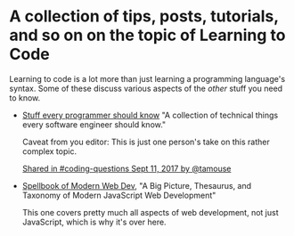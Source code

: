 # A collection of tips, posts, tutorials, and so on on the topic of Learning to Code

Learning to code is a lot more than just learning a programming
language's syntax. Some of these discuss various aspects of the
*other* stuff you need to know.



* [Stuff every programmer should know](https://github.com/mr-mig/every-programmer-should-know/blob/master/README.md)
  "A collection of technical things every software engineer should know."

  Caveat from you editor: This is just one person's take on this
  rather complex topic.

  [Shared in #coding-questions Sept 11, 2017 by @tamouse](https://gdimpls.slack.com/archives/C10RXJUQY/p1505165789000269)

* [Spellbook of Modern Web Dev](https://github.com/dexteryy/spellbook-of-modern-webdev),
  "A Big Picture, Thesaurus, and Taxonomy of Modern JavaScript Web Development"

  This one covers pretty much all aspects of web development, not just
  JavaScript, which is why it's over here.
